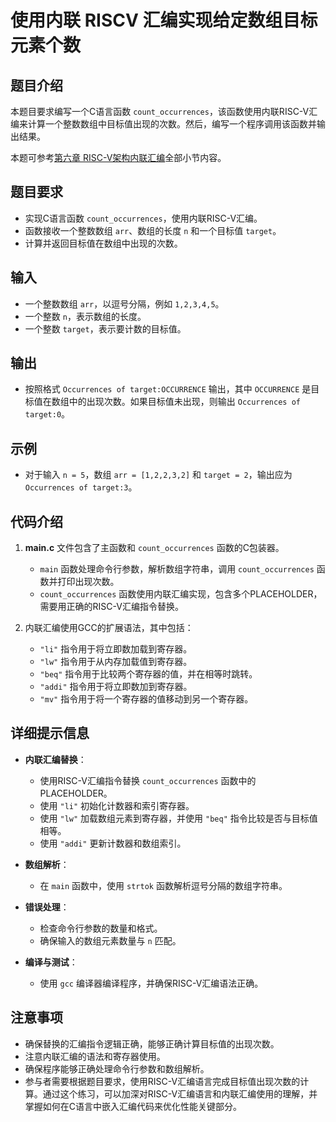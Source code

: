 # 使用内联 RISCV 汇编实现给定数组目标元素个数

## 题目介绍

本题目要求编写一个C语言函数 `count_occurrences`，该函数使用内联RISC-V汇编来计算一个整数数组中目标值出现的次数。然后，编写一个程序调用该函数并输出结果。

本题可参考[第六章 RISC-V架构内联汇编](../chapter-6.md)全部小节内容。

## 题目要求

- 实现C语言函数 `count_occurrences`，使用内联RISC-V汇编。
- 函数接收一个整数数组 `arr`、数组的长度 `n` 和一个目标值 `target`。
- 计算并返回目标值在数组中出现的次数。

## 输入

- 一个整数数组 `arr`，以逗号分隔，例如 `1,2,3,4,5`。
- 一个整数 `n`，表示数组的长度。
- 一个整数 `target`，表示要计数的目标值。

## 输出

- 按照格式 `Occurrences of target:OCCURRENCE` 输出，其中 `OCCURRENCE` 是目标值在数组中的出现次数。如果目标值未出现，则输出 `Occurrences of target:0`。

## 示例

- 对于输入 `n = 5`，数组 `arr = [1,2,2,3,2]` 和 `target = 2`，输出应为 `Occurrences of target:3`。

## 代码介绍

1. **main.c** 文件包含了主函数和 `count_occurrences` 函数的C包装器。
   - `main` 函数处理命令行参数，解析数组字符串，调用 `count_occurrences` 函数并打印出现次数。
   - `count_occurrences` 函数使用内联汇编实现，包含多个PLACEHOLDER，需要用正确的RISC-V汇编指令替换。

2. 内联汇编使用GCC的扩展语法，其中包括：
   - `"li"` 指令用于将立即数加载到寄存器。
   - `"lw"` 指令用于从内存加载值到寄存器。
   - `"beq"` 指令用于比较两个寄存器的值，并在相等时跳转。
   - `"addi"` 指令用于将立即数加到寄存器。
   - `"mv"` 指令用于将一个寄存器的值移动到另一个寄存器。

## 详细提示信息

- **内联汇编替换**：
  - 使用RISC-V汇编指令替换 `count_occurrences` 函数中的PLACEHOLDER。
  - 使用 `"li"` 初始化计数器和索引寄存器。
  - 使用 `"lw"` 加载数组元素到寄存器，并使用 `"beq"` 指令比较是否与目标值相等。
  - 使用 `"addi"` 更新计数器和数组索引。

- **数组解析**：
  - 在 `main` 函数中，使用 `strtok` 函数解析逗号分隔的数组字符串。

- **错误处理**：
  - 检查命令行参数的数量和格式。
  - 确保输入的数组元素数量与 `n` 匹配。

- **编译与测试**：
  - 使用 `gcc` 编译器编译程序，并确保RISC-V汇编语法正确。

## 注意事项

- 确保替换的汇编指令逻辑正确，能够正确计算目标值的出现次数。
- 注意内联汇编的语法和寄存器使用。
- 确保程序能够正确处理命令行参数和数组解析。
- 参与者需要根据题目要求，使用RISC-V汇编语言完成目标值出现次数的计算。通过这个练习，可以加深对RISC-V汇编语言和内联汇编使用的理解，并掌握如何在C语言中嵌入汇编代码来优化性能关键部分。
